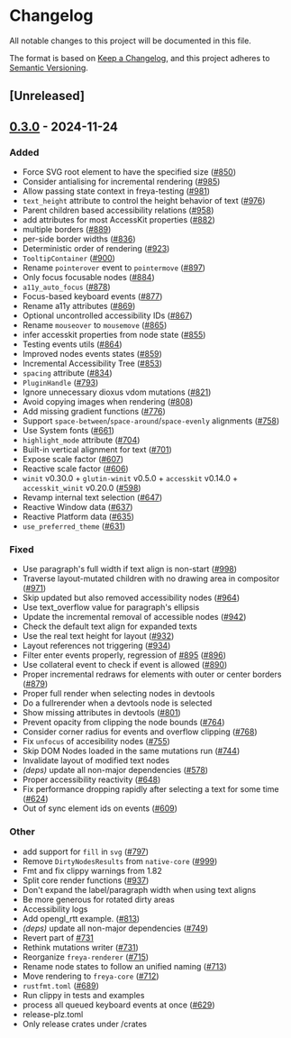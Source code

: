 # Changelog

All notable changes to this project will be documented in this file.

The format is based on [Keep a Changelog](https://keepachangelog.com/en/1.0.0/),
and this project adheres to [Semantic Versioning](https://semver.org/spec/v2.0.0.html).

## [Unreleased]

## [0.3.0](https://github.com/marc2332/freya/compare/freya-core-v0.2.1...freya-core-v0.3.0) - 2024-11-24

### Added

- Force SVG root element to have the specified size ([#850](https://github.com/marc2332/freya/pull/850))
- Consider antialising for incremental rendering ([#985](https://github.com/marc2332/freya/pull/985))
- Allow passing state context in freya-testing ([#981](https://github.com/marc2332/freya/pull/981))
- `text_height` attribute to control the height behavior of text ([#976](https://github.com/marc2332/freya/pull/976))
- Parent children based accessibility relations ([#958](https://github.com/marc2332/freya/pull/958))
- add attributes for most AccessKit properties ([#882](https://github.com/marc2332/freya/pull/882))
- multiple borders ([#889](https://github.com/marc2332/freya/pull/889))
- per-side border widths ([#836](https://github.com/marc2332/freya/pull/836))
- Deterministic order of rendering ([#923](https://github.com/marc2332/freya/pull/923))
- `TooltipContainer` ([#900](https://github.com/marc2332/freya/pull/900))
- Rename `pointerover` event to `pointermove` ([#897](https://github.com/marc2332/freya/pull/897))
- Only focus focusable nodes ([#884](https://github.com/marc2332/freya/pull/884))
- `a11y_auto_focus` ([#878](https://github.com/marc2332/freya/pull/878))
- Focus-based keyboard events ([#877](https://github.com/marc2332/freya/pull/877))
- Rename a11y attributes ([#869](https://github.com/marc2332/freya/pull/869))
- Optional uncontrolled accessibility IDs ([#867](https://github.com/marc2332/freya/pull/867))
- Rename `mouseover` to `mousemove` ([#865](https://github.com/marc2332/freya/pull/865))
- infer accesskit properties from node state ([#855](https://github.com/marc2332/freya/pull/855))
- Testing events utils ([#864](https://github.com/marc2332/freya/pull/864))
- Improved nodes events states ([#859](https://github.com/marc2332/freya/pull/859))
- Incremental Accessibility Tree ([#853](https://github.com/marc2332/freya/pull/853))
- `spacing` attribute ([#834](https://github.com/marc2332/freya/pull/834))
- `PluginHandle` ([#793](https://github.com/marc2332/freya/pull/793))
- Ignore unnecessary dioxus vdom mutations ([#821](https://github.com/marc2332/freya/pull/821))
- Avoid copying images when rendering ([#808](https://github.com/marc2332/freya/pull/808))
- Add missing gradient functions ([#776](https://github.com/marc2332/freya/pull/776))
- Support `space-between`/`space-around`/`space-evenly` alignments ([#758](https://github.com/marc2332/freya/pull/758))
- Use System fonts ([#661](https://github.com/marc2332/freya/pull/661))
- `highlight_mode` attribute ([#704](https://github.com/marc2332/freya/pull/704))
- Built-in vertical alignment for text ([#701](https://github.com/marc2332/freya/pull/701))
- Expose scale factor ([#607](https://github.com/marc2332/freya/pull/607))
- Reactive scale factor ([#606](https://github.com/marc2332/freya/pull/606))
- `winit` v0.30.0 + `glutin-winit` v0.5.0 + `accesskit` v0.14.0 + `accesskit_winit` v0.20.0  ([#598](https://github.com/marc2332/freya/pull/598))
- Revamp internal text selection ([#647](https://github.com/marc2332/freya/pull/647))
- Reactive Window data ([#637](https://github.com/marc2332/freya/pull/637))
- Reactive Platform data ([#635](https://github.com/marc2332/freya/pull/635))
- `use_preferred_theme` ([#631](https://github.com/marc2332/freya/pull/631))

### Fixed

- Use paragraph's full width if text align is non-start ([#998](https://github.com/marc2332/freya/pull/998))
- Traverse layout-mutated children with no drawing area in compositor ([#971](https://github.com/marc2332/freya/pull/971))
- Skip updated but also removed accessibility nodes ([#964](https://github.com/marc2332/freya/pull/964))
- Use text_overflow value for paragraph's ellipsis
- Update the incremental removal of accessible nodes ([#942](https://github.com/marc2332/freya/pull/942))
- Check the default text align for expanded texts
- Use the real text height for layout ([#932](https://github.com/marc2332/freya/pull/932))
- Layout references not triggering ([#934](https://github.com/marc2332/freya/pull/934))
- Filter enter events properly, regression of [#895](https://github.com/marc2332/freya/pull/895) ([#896](https://github.com/marc2332/freya/pull/896))
- Use collateral event to check if event is allowed ([#890](https://github.com/marc2332/freya/pull/890))
- Proper incremental redraws for elements with outer or center borders ([#879](https://github.com/marc2332/freya/pull/879))
- Proper full render when selecting nodes in devtools
- Do a fullrerender when a devtools node is selected
- Show missing attributes in devtools ([#801](https://github.com/marc2332/freya/pull/801))
- Prevent opacity from clipping the node bounds ([#764](https://github.com/marc2332/freya/pull/764))
- Consider corner radius for events and overflow clipping ([#768](https://github.com/marc2332/freya/pull/768))
- Fix `unfocus` of accesibility nodes ([#755](https://github.com/marc2332/freya/pull/755))
- Skip DOM Nodes loaded in the same mutations run ([#744](https://github.com/marc2332/freya/pull/744))
- Invalidate layout of modified text nodes
- *(deps)* update all non-major dependencies ([#578](https://github.com/marc2332/freya/pull/578))
- Proper accessibility reactivity ([#648](https://github.com/marc2332/freya/pull/648))
- Fix performance dropping rapidly after selecting a text for some time ([#624](https://github.com/marc2332/freya/pull/624))
- Out of sync element ids on events ([#609](https://github.com/marc2332/freya/pull/609))

### Other

- add support for `fill` in `svg` ([#797](https://github.com/marc2332/freya/pull/797))
- Remove `DirtyNodesResults` from `native-core` ([#999](https://github.com/marc2332/freya/pull/999))
- Fmt and fix clippy warnings from 1.82
- Split core render functions ([#937](https://github.com/marc2332/freya/pull/937))
- Don't expand the label/paragraph width when using text aligns
- Be more generous for rotated dirty areas
- Accessibility logs
- Add opengl_rtt example. ([#813](https://github.com/marc2332/freya/pull/813))
- *(deps)* update all non-major dependencies ([#749](https://github.com/marc2332/freya/pull/749))
- Revert part of [#731](https://github.com/marc2332/freya/pull/731)
- Rethink mutations writer ([#731](https://github.com/marc2332/freya/pull/731))
- Reorganize `freya-renderer` ([#715](https://github.com/marc2332/freya/pull/715))
- Rename node states to follow an unified naming ([#713](https://github.com/marc2332/freya/pull/713))
- Move rendering to `freya-core` ([#712](https://github.com/marc2332/freya/pull/712))
- `rustfmt.toml` ([#689](https://github.com/marc2332/freya/pull/689))
- Run clippy in tests and examples
- process all queued keyboard events at once ([#629](https://github.com/marc2332/freya/pull/629))
- release-plz.toml
- Only release crates under /crates

